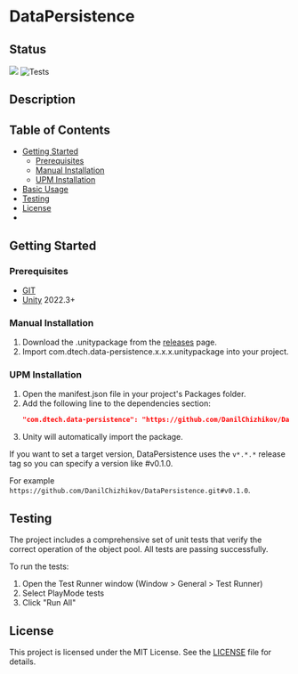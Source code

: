 # DataPersistence

## Status
![](https://img.shields.io/badge/unity-2022.3+-000.svg)
![Tests](https://github.com/DanilChizhikov/DataPersistence/actions/workflows/unity-tests.yml/badge.svg)

## Description

## Table of Contents
- [Getting Started](#getting-started)
    - [Prerequisites](#prerequisites)
    - [Manual Installation](#manual-installation)
    - [UPM Installation](#upm-installation)
- [Basic Usage](#basic-usage)
- [Testing](#testing)
- [License](#license)
- 
## Getting Started
### Prerequisites
- [GIT](https://git-scm.com/downloads)
- [Unity](https://unity.com/releases/editor/archive) 2022.3+

### Manual Installation
1. Download the .unitypackage from the [releases](https://github.com/DanilChizhikov/DataPersistence/releases/) page.
2. Import com.dtech.data-persistence.x.x.x.unitypackage into your project.

### UPM Installation
1. Open the manifest.json file in your project's Packages folder.
2. Add the following line to the dependencies section:
    ```json
    "com.dtech.data-persistence": "https://github.com/DanilChizhikov/DataPersistence.git",
    ```
3. Unity will automatically import the package.

If you want to set a target version, DataPersistence uses the `v*.*.*` release tag so you can specify a version like #v0.1.0.

For example `https://github.com/DanilChizhikov/DataPersistence.git#v0.1.0`.

## Testing
The project includes a comprehensive set of unit tests that verify the correct operation of the object pool. All tests are passing successfully.

To run the tests:
1. Open the Test Runner window (Window > General > Test Runner)
2. Select PlayMode tests
3. Click "Run All"

## License
This project is licensed under the MIT License. See the [LICENSE](LICENSE) file for details.